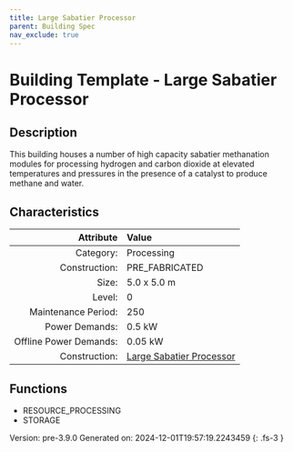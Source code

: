 ```yaml
---
title: Large Sabatier Processor
parent: Building Spec
nav_exclude: true
---
```

# Building Template - Large Sabatier Processor

## Description
This building houses a number of high capacity sabatier methanation modules for processing hydrogen and carbon dioxide at elevated temperatures and pressures in the presence of a catalyst to produce methane and water.

## Characteristics

| Attribute      | Value |
|--------:|:------|
|Category:|Processing|
|Construction:|PRE_FABRICATED|
|Size:|5.0 x 5.0 m|
|Level:|0|
|Maintenance Period:|250|
|Power Demands:|0.5 kW|
|Offline Power Demands:|0.05 kW|
|Construction:|[Large Sabatier Processor](../construction/large-sabatier-processor.html)|

## Functions
      
- RESOURCE_PROCESSING
- STORAGE




Version: pre-3.9.0 Generated on: 2024-12-01T19:57:19.2243459
{: .fs-3 }